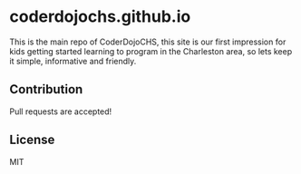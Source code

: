 coderdojochs.github.io
======================

This is the main repo of CoderDojoCHS, this site is our first impression for kids 
getting started learning to program in the Charleston area, so lets keep it simple,
informative and friendly.

## Contribution

Pull requests are accepted!

## License

MIT

